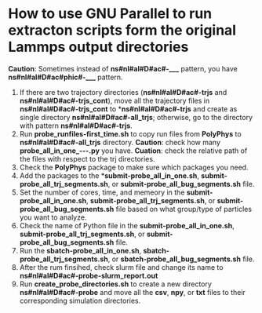 # How to use GNU Parallel to run **extracton** scripts form the **original** Lammps output directories

**Caution**: Sometimes instead of **ns#nl#al#D#ac#-___** pattern, you have **ns#nl#al#D#ac#phic#-___** pattern.

1. If there are two trajectory directories (**ns#nl#al#D#ac#-trjs** and **ns#nl#al#D#ac#-trjs_cont**), move all the trajectory files in **ns#nl#al#D#ac#-trjs_cont** to ***ns#nl#al#D#ac#-trjs** and create as single directory **ns#nl#al#D#ac#-all_trjs**; otherwise, go to the directory with pattern **ns#nl#al#D#ac#-trjs**.
2. Run **probe_runfiles-first_time.sh** to copy run files from **PolyPhys** to **ns#nl#al#D#ac#-all_trjs** directory.
**Caution**: check how many **probe_all_in_one_---.py** you have.
**Cuation**: check the relative path of the files with respect to the trj directories.
3. Check the **PolyPhys** package to make sure which packages you need.
4. Add the packages to the ***submit-probe_all_in_one.sh**, **submit-probe_all_trj_segments.sh**, or **submit-probe_all_bug_segments.sh** file.
5. Set the number of cores, time, and memeory in the **submit-probe_all_in_one.sh**, **submit-probe_all_trj_segments.sh**, or **submit-probe_all_bug_segments.sh** file based on what group/type of particles you want to analyze.
6. Check the name of Python file in the **submit-probe_all_in_one.sh**, **submit-probe_all_trj_segments.sh**, or **submit-probe_all_bug_segments.sh** file.
7. Run the **sbatch-probe_all_in_one.sh**, **sbatch-probe_all_trj_segments.sh**, or **sbatch-probe_all_bug_segments.sh** file.
8. After the rum finsihed, check slurm file and change its name to **ns#nl#al#D#ac#-probe-slurm_report.out**
9. Run **create_probe_directories.sh** to create a new directory **ns#nl#al#D#ac#-probe** and move all the **csv**, **npy**, or **txt** files to their corresponding simulation directories.
